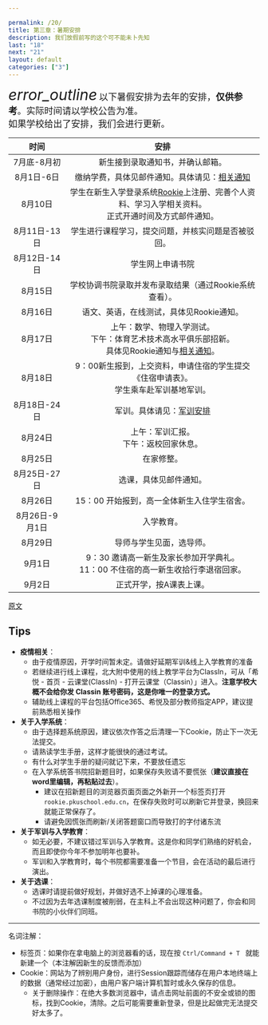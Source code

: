 ```yaml
---

permalink: /20/
title: 第三章：暑期安排
description: 我们放假前写的这个可不能未卜先知
last: "18"
next: "21"
layout: default
categories: ["3"]
---
```




<div class="card-panel flex-center accent-text">
    <i style="font-size: 30px;" class="material-icons">error_outline</i>
    <span style="font-size: 18px;">以下暑假安排为去年的安排，<strong>仅供参考</strong>。实际时间请以学校公告为准。<br>如果学校给出了安排，我们会进行更新。</span>
</div>

|时间|安排|
|:-:|:-:|
|7月底-8月初|新生接到录取通知书，并确认邮箱。|
|8月1日-6日|缴纳学费，具体见邮件通知。具体请见：[相关通知](https://mp.weixin.qq.com/s/RH3QZBsXkV4-CvVa0zi8gw)|
|8月10日|学生在新生入学登录系统[Rookie](http://rookie.pkuschool.edu.cn)上注册、完善个人资料、学习入学相关资料。<br>正式开通时间及方式邮件通知。|
|8月11日-13日|学生进行课程学习，提交问题，并核实问题是否被驳回。|
|8月12日-14日|学生网上申请书院|
|8月15日|学校协调书院录取并发布录取结果（通过Rookie系统查看）。|
|8月16日|语文、英语，在线测试，具体见Rookie通知。|
|8月17日|上午：数学、物理入学测试。<br>下午：体育艺术技术高水平俱乐部招新。<br>具体见Rookie通知与[相关通知](https://mp.weixin.qq.com/s/RH3QZBsXkV4-CvVa0zi8gw)。|
|8月18日|9：00新生报到，上交资料，申请住宿的学生提交《住宿申请表》。<br>学生乘车赴军训基地军训。|
|8月18日-24日|军训。具体请见：[军训安排](https://mp.weixin.qq.com/s/aQjZXijWHzBXvLM8fu6NNg)|
|8月24日|上午：军训汇报。<br>下午：返校回家休息。|
|8月25日|在家修整。|
|8月25日-27日|选课，具体见邮件通知。|
|8月26日|15：00 开始报到，高一全体新生入住学生宿舍。|
|8月26日-9月1日|入学教育。|
|8月29日|导师与学生见面，选导师。|
|9月1日|9：30 邀请高一新生及家长参加开学典礼。<br>11：00 不住宿的高一新生收拾行李退宿回家。|
|9月2日|正式开学，按A课表上课。|

[原文](https://mp.weixin.qq.com/s/Q9BAHTFGSzGRpdws7zcbvA)

## Tips

- **疫情相关**：
  - 由于疫情原因，开学时间暂未定。请做好延期军训&线上入学教育的准备
  - 若继续进行线上课程，北大附中使用的线上教学平台为ClassIn，可从「希悦 - 首页 - 云课堂(ClassIn) - 打开云课堂（Classin）」进入。**注意学校大概不会给你发 Classin 账号密码，这是你唯一的登录方式。**
  - 辅助线上课程的平台包括Office365、希悦及部分教师指定APP，建议提前熟悉相关操作
- **关于入学系统**：
  - 由于选择题系统原因，建议依次作答之后清理一下Cookie，防止下一次无法提交。
  - 请熟读学生手册，这样才能很快的通过考试。
  - 有什么对学生手册的疑问就记下来，不要放任遗忘
  - 在入学系统答书院招新题目时，如果保存失败请不要慌张（**建议直接在word里编辑，再粘贴过去**）。
    - 建议在招新题目的浏览器页面页面之外新开一个标签页打开```rookie.pkuschool.edu.cn```，在保存失败时可以刷新它并登录，换回来就能正常保存了。
    - 请避免因慌张而刷新/关闭答题窗口而导致打的字付诸东流
- **关于军训与入学教育**：
  - 如无必要，不建议错过军训与入学教育。这是你和同学们熟络的好机会，而且即使你今年不参加明年也要补。
  - 军训和入学教育时，每个书院都需要准备一个节目，会在活动的最后进行演出。
- **关于选课**：
  - 选课时请提前做好规划，并做好选不上掉课的心理准备。
  - 不过因为去年选课制度被削弱，在主科上不会出现这种问题了，你会和同书院的小伙伴们同班。

------

名词注解：

- 标签页：如果你在拿电脑上的浏览器看的话，现在按 ```Ctrl/Command + T ``` 就能新建一个（本注解因新生的反馈而添加）
- Cookie：网站为了辨别用户身份，进行Session跟踪而储存在用户本地终端上的数据（通常经过加密），由用户客户端计算机暂时或永久保存的信息。
  - 关于删除操作：在绝大多数浏览器中，请点击网址前面的不安全或锁的图标，找到Cookie，清除。之后可能需要重新登录，但是比起做完无法提交好太多了。

